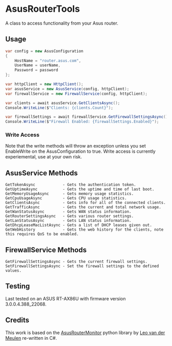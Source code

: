 # AsusRouterTools

A class to access functionality from your Asus router.

## Usage

```csharp
var config = new AsusConfiguration
{
    HostName = "router.asus.com",
    UserName = userName,
    Password = password
};

var httpClient = new HttpClient();
var asusService = new AsusService(config, httpClient);
var firewallService = new FirewallService(config, httpClient);

var clients = await asusService.GetClientsAsync();
Console.WriteLine($"Clients: {clients.Count}");

var firewallSettings = await firewallService.GetFirewallSettingsAsync();
Console.WriteLine($"Firewall Enabled: {firewallSettings.Enabled}");
```

### Write Access

Note that the write methods will throw an exception unless you set EnableWrite on the AsusConfiguration to true.
Write access is currently experiemental, use at your own risk.

## AsusService Methods
```
GetTokenAsync            - Gets the authentication token.
GetUptimeAsync           - Gets the uptime and time of last boot.
GetMemoryUsageAsync      - Gets memory usage statistics.
GetCpuUsageAsync         - Gets CPU usage statistics.
GetClientsAsync          - Gets info for all of the connected clients.
GetTrafficAsync          - Gets the current and total network usage.
GetWanStatusAsync        - Gets WAN status information.
GetRouterSettingsAsync   - Gets various router settings.
GetLanStatusAsync        - Gets LAN status information.
GetDhcpLeaseMacListAsync - Gets a list of DHCP leases given out.
GetWebHistory            - Gets the web history for the clients, note this requires QoS to be enabled.
```

## FirewallService Methods
```
GetFirewallSettingsAsync - Gets the current firewall settings.
SetFirewallSettingsAsync - Set the firewall settings to the defined values.
```

## Testing

Last tested on an ASUS RT-AX86U with firmware version 3.0.0.4.388_22068.

## Credits

This work is based on the [AsusRouterMonitor](https://github.com/lmeulen/AsusRouterMonitor) python library by [Leo van der Meulen](https://github.com/lmeulen) re-written in C#.